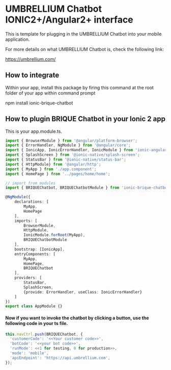 # UMBRELLIUM Chatbot IONIC2+/Angular2+ interface
This is template for plugging in the UMBRELLIUM Chatbot into your mobile application. 

For more details on what UMBRELLIUM Chatbot is, check the following link:

https://umbrellium.com/

## How to integrate

Within your app, install this package by firing this command at the root folder of your app within command prompt

npm install ionic-brique-chatbot

## How to plugin BRIQUE Chatbot in your Ionic 2 app

This is your app.module.ts.

```typescript
import { BrowserModule } from '@angular/platform-browser';
import { ErrorHandler, NgModule } from '@angular/core';
import { IonicApp, IonicErrorHandler, IonicModule } from 'ionic-angular';
import { SplashScreen } from '@ionic-native/splash-screen';
import { StatusBar } from '@ionic-native/status-bar';
import { HttpModule} from '@angular/http';
import { MyApp } from './app.component';
import { HomePage } from '../pages/home/home';

// import from modules
import { BRIQUEChatbot, BRIQUEChatbotModule } from 'ionic-brique-chatbot';

@NgModule({
	declarations: [
		MyApp,
		HomePage
	],
	imports: [
		BrowserModule,
		HttpModule,
		IonicModule.forRoot(MyApp),
		BRIQUEChatbotModule
	],
	bootstrap: [IonicApp],
	entryComponents: [
		MyApp,
		HomePage,
		BRIQUEChatbot
	],
	providers: [
		StatusBar,
		SplashScreen,
		{provide: ErrorHandler, useClass: IonicErrorHandler}
	]
})
export class AppModule {}
```

#### Now if you want to invoke the chatbot by clicking a button, use the following code in your ts file. 
```typescript
this.navCtrl.push(BRIQUEChatbot, {
  'customerCode': '<<Your customer code>>',
  'botCode': '<<your bot code>>',
  'runMode': <<1 for testing, 0 for production>>,
  'mode': 'mobile',
  'apiEndpoint': 'https://api.umbrellium.com',
});
```
